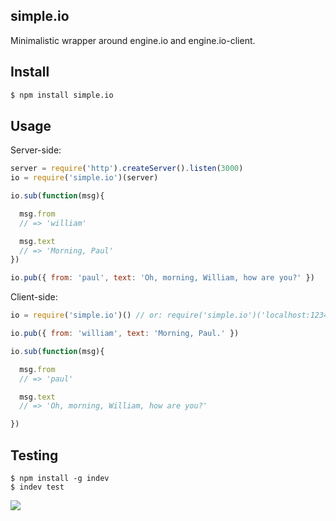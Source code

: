 ## simple.io

Minimalistic wrapper around engine.io and engine.io-client.

## Install

```bash
$ npm install simple.io
```

## Usage

Server-side:

```js
server = require('http').createServer().listen(3000)
io = require('simple.io')(server)

io.sub(function(msg){

  msg.from
  // => 'william'

  msg.text
  // => 'Morning, Paul'
})

io.pub({ from: 'paul', text: 'Oh, morning, William, how are you?' })
```

Client-side:

```js
io = require('simple.io')() // or: require('simple.io')('localhost:1234')

io.pub({ from: 'william', text: 'Morning, Paul.' })

io.sub(function(msg){

  msg.from
  // => 'paul'

  msg.text
  // => 'Oh, morning, William, how are you?'

})
```

## Testing

```
$ npm install -g indev
$ indev test
```

![](https://dsz91cxz97a03.cloudfront.net/CHOgLc5FnJ-1200x1200.jpeg)
